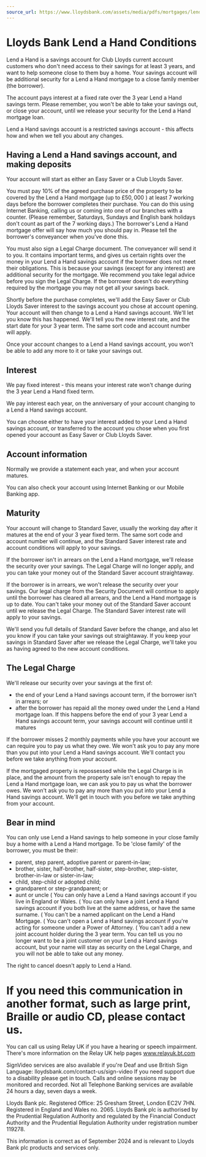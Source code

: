 ```yaml
---
source_url: https://www.lloydsbank.com/assets/media/pdfs/mortgages/lend-a-hand-fixed-savings-account-conditions.pdf
---
```


# Lloyds Bank Lend a Hand Conditions

Lend a Hand is a savings account for Club Lloyds current account customers who don't need access to their savings for at least 3 years, and want to help someone close to them buy a home. Your savings account will be additional security for a Lend a Hand mortgage to a close family member (the borrower).

The account pays interest at a fixed rate over the 3 year Lend a Hand savings term. Please remember, you won't be able to take your savings out, or close your account, until we release your security for the Lend a Hand mortgage loan.

Lend a Hand savings account is a restricted savings account - this affects how and when we tell you about any changes.

## Having a Lend a Hand savings account, and making deposits

Your account will start as either an Easy Saver or a Club Lloyds Saver.

You must pay 10\% of the agreed purchase price of the property to be covered by the Lend a Hand mortgage (up to $£ 50,000$ ) at least 7 working days before the borrower completes their purchase. You can do this using Internet Banking, calling us or coming into one of our branches with a counter.
(Please remember, Saturdays, Sundays and English bank holidays don't count as part of the 7 working days.) The borrower's Lend a Hand mortgage offer will say how much you should pay in. Please tell the borrower's conveyancer when you've done this.

You must also sign a Legal Charge document. The conveyancer will send it to you. It contains important terms, and gives us certain rights over the money in your Lend a Hand savings account if the borrower does not meet their obligations. This is because your savings (except for any interest) are additional security for the mortgage. We recommend you take legal advice before you sign the Legal Charge. If the borrower doesn't do everything required by the mortgage you may not get all your savings back.

Shortly before the purchase completes, we'll add the Easy Saver or Club Lloyds Saver interest to the savings account you chose at account opening. Your account will then change to a Lend a Hand savings account. We'll let you know this has happened. We'll tell you the new interest rate, and the start date for your 3 year term. The same sort code and account number will apply.

Once your account changes to a Lend a Hand savings account, you won't be able to add any more to it or take your savings out.

## Interest

We pay fixed interest - this means your interest rate won't change during the 3 year Lend a Hand fixed term.

We pay interest each year, on the anniversary of your account changing to a Lend a Hand savings account.

You can choose either to have your interest added to your Lend a Hand savings account, or transferred to the account you chose when you first opened your account as Easy Saver or Club Lloyds Saver.

## Account information

Normally we provide a statement each year, and when your account matures.

You can also check your account using Internet Banking or our Mobile Banking app.

## Maturity

Your account will change to Standard Saver, usually the working day after it matures at the end of your 3 year fixed term. The same sort code and account number will continue, and the Standard Saver interest rate and account conditions will apply to your savings.

If the borrower isn't in arrears on the Lend a Hand mortgage, we'll release the security over your savings. The Legal Charge will no longer apply, and you can take your money out of the Standard Saver account straightaway.

If the borrower is in arrears, we won't release the security over your savings. Our legal charge from the Security Document will continue to apply until the borrower has cleared all arrears, and the Lend a Hand mortgage is up to date. You can't take your money out of the Standard Saver account until we release the Legal Charge. The Standard Saver interest rate will apply to your savings.

We'll send you full details of Standard Saver before the change, and also let you know if you can take your savings out straightaway. If you keep your savings in Standard Saver after we release the Legal Charge, we'll take you as having agreed to the new account conditions.

## The Legal Charge

We'll release our security over your savings at the first of:

- the end of your Lend a Hand savings account term, if the borrower isn't in arrears; or
- after the borrower has repaid all the money owed under the Lend a Hand mortgage loan. If this happens before the end of your 3 year Lend a Hand savings account term, your savings account will continue until it matures

If the borrower misses 2 monthly payments while you have your account we can require you to pay us what they owe. We won't ask you to pay any more than you put into your Lend a Hand savings account. We'll contact you before we take anything from your account.

If the mortgaged property is repossessed while the Legal Charge is in place, and the amount from the property sale isn't enough to repay the Lend a Hand mortgage loan, we can ask you to pay us what the borrower owes. We won't ask you to pay any more than you put into your Lend a Hand savings account. We'll get in touch with you before we take anything from your account.

## Bear in mind

You can only use Lend a Hand savings to help someone in your close family buy a home with a Lend a Hand mortgage. To be 'close family' of the borrower, you must be their:

- parent, step parent, adoptive parent or parent-in-law;
- brother, sister, half-brother, half-sister, step-brother, step-sister, brother-in-law or sister-in-law;
- child, step-child or adopted child;
- grandparent or step-grandparent; or
- aunt or uncle
( You can only have a Lend a Hand savings account if you live in England or Wales.
( You can only have a joint Lend a Hand savings account if you both live at the same address, or have the same surname.
( You can't be a named applicant on the Lend a Hand Mortgage.
( You can't open a Lend a Hand savings account if you're acting for someone under a Power of Attorney.
( You can't add a new joint account holder during the 3 year term. You can tell us you no longer want to be a joint customer on your Lend a Hand savings account, but your name will stay as security on the Legal Charge, and you will not be able to take out any money.

The right to cancel doesn't apply to Lend a Hand.

# If you need this communication in another format, such as large print, Braille or audio CD, please contact us.

You can call us using Relay UK if you have a hearing or speech impairment. There's more information on the Relay UK help pages www.relayuk.bt.com

SignVideo services are also available if you're Deaf and use British Sign Language:
lloydsbank.com/contact-us/sign-video
If you need support due to a disability please get in touch.
Calls and online sessions may be monitored and recorded. Not all Telephone Banking services are available 24 hours a day, seven days a week.

Lloyds Bank plc. Registered Office: 25 Gresham Street, London EC2V 7HN. Registered in England and Wales no. 2065. Lloyds Bank plc is authorised by the Prudential Regulation Authority and regulated by the Financial Conduct Authority and the Prudential Regulation Authority under registration number 119278.

This information is correct as of September 2024 and is relevant to Lloyds Bank plc products and services only.
